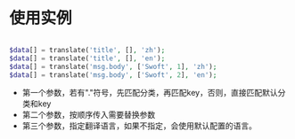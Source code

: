 # 使用实例

```php

$data[] = translate('title', [], 'zh');
$data[] = translate('title', [], 'en');
$data[] = translate('msg.body', ['Swoft', 1], 'zh');
$data[] = translate('msg.body', ['Swoft', 2], 'en');

```

- 第一个参数，若有"."符号，先匹配分类，再匹配key，否则，直接匹配默认分类和key
- 第二个参数，按顺序传入需要替换参数
- 第三个参数，指定翻译语言，如果不指定，会使用默认配置的语言。